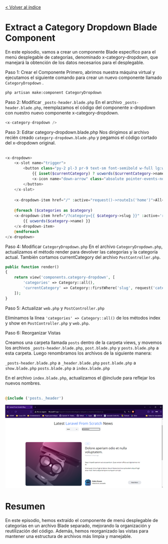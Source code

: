 [< Volver al índice](/docs/readme.md)

# Extract a Category Dropdown Blade Component

En este episodio, vamos a crear un componente Blade específico para el menú desplegable de categorías, denominado x-category-dropdown, que manejará la obtención de los datos necesarios para el desplegable.

Paso 1: Crear el Componente
Primero, abrimos nuestra máquina virtual y ejecutamos el siguiente comando para crear un nuevo componente llamado `CategoryDropdown` .

```bash
php artisan make:component CategoryDropdown
```

Paso 2: Modificar `_posts-header.blade.php`
En el archivo `_posts-header.blade.php`, reemplazamos el código del componente x-dropdown con nuestro nuevo componente x-category-dropdown.

```php
<x-category-dropdown />
```

Paso 3: Editar category-dropdown.blade.php
Nos dirigimos al archivo recién creado `category-dropdown.blade.php` y pegamos el código cortado del x-dropdown original.

```php

<x-dropdown>
    <x-slot name="trigger">
        <button class="py-2 pl-3 pr-9 text-sm font-semibold w-full lg:w-32 text-left flex lg:inline-flex">
            {{ isset($currentCategory) ? ucwords($currentCategory->name) : 'Categories' }}
            <x-icon name="down-arrow" class="absolute pointer-events-none" style="right: 12px;" />
        </button>
    </x-slot>

    <x-dropdown-item href="/" :active="request()->routeIs('home')">All</x-dropdown-item>

    @foreach ($categories as $category)
    <x-dropdown-item href="/?category={{ $category->slug }}" :active='request()->is("categories/{$category->slug}")'>
        {{ ucwords($category->name) }}
    </x-dropdown-item>
    @endforeach
</x-dropdown>
```
Paso 4: Modificar `CategoryDropdown.php`
En el archivo `CategoryDropdown.php`, actualizamos el método render para devolver las categorías y la categoría actual. También cortamos currentCategory del archivo `PostController.php`.

```php
public function render()
{
    return view('components.category-dropdown', [
        'categories' => Category::all(),
        'currentCategory' => Category::firstWhere('slug', request('category'))
    ]);
}
```

Paso 5: Actualizar `web.php` y `PostController.php`

Eliminamos la línea `'categories' => Category::all()` de los métodos index y show en `PostController.php` y `web.php`.

Paso 6: Reorganizar Vistas

Creamos una carpeta llamada `posts` dentro de la carpeta views, y movemos los archivos `_posts-header.blade.php`, `post.blade.php` y `posts.blade.php` a esta carpeta. Luego renombramos los archivos de la siguiente manera:

`_posts-header.blade.php` a `_header.blade.php`
`post.blade.php` a `show.blade.php`
`posts.blade.php` a `index.blade.php`

En el archivo `index.blade.php`, actualizamos el @include para reflejar los nuevos nombres.

```php

@include ('posts._header')
```

 ![Vista ](images/page-ep40.png)

# Resumen
En este episodio, hemos extraído el componente de menú desplegable de categorías en un archivo Blade separado, mejorando la organización y reutilización del código. Además, hemos reorganizado las vistas para mantener una estructura de archivos más limpia y manejable.